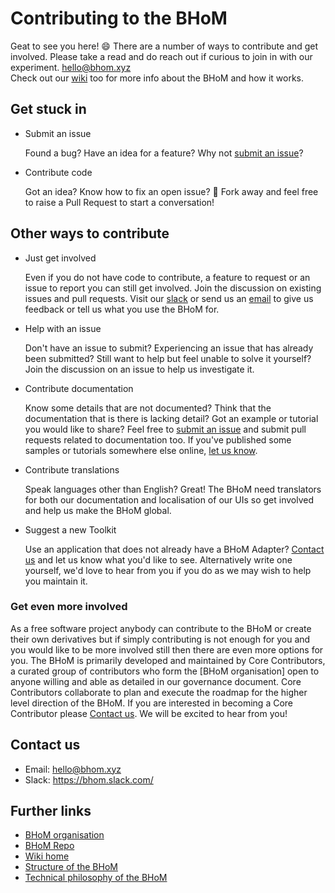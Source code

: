 # Contributing to the BHoM

Geat to see you here! :smile: There are a number of ways to contribute and get involved. Please take a read and do reach out if curious to join in with our experiment. [hello@bhom.xyz](mailto:hello@bhom.xyz)  
Check out our [wiki](https://github.com/BHoM/documentation/wiki) too for more info about the BHoM and how it works.


## Get stuck in

- Submit an issue

  Found a bug? Have an idea for a feature? Why not [submit an issue](https://github.com/BHoM/documentation/wiki/Submitting-an-Issue)?

- Contribute code

  Got an idea? Know how to fix an open issue?   :fork_and_knife: Fork away and feel free to raise a Pull Request to start a conversation!



## Other ways to contribute

- Just get involved

  Even if you do not have code to contribute, a feature to request or an issue
  to report you can still get involved. Join the discussion on existing issues
  and pull requests. Visit our [slack](https://bhom.slack.com/) or send us an [email](mailto:hello@bhom.xyz) to give us feedback or tell us what you use the BHoM for.


- Help with an issue

  Don't have an issue to submit? Experiencing an issue that has already been
  submitted? Still want to help but feel unable to solve it yourself? Join the
  discussion on an issue to help us investigate it.


- Contribute documentation

  Know some details that are not documented? Think that the documentation that
  is there is lacking detail? Got an example or tutorial you would like to
  share? Feel free to [submit an issue](https://github.com/BHoM/documentation/wiki/Submitting-an-Issue) and submit pull
  requests related to documentation too. If you've
  published some samples or tutorials somewhere else online, [let us
  know](mailto:hello@bhom.xyz).

- Contribute translations

  Speak languages other than English? Great! The BHoM need translators for both
  our documentation and localisation of our UIs so get involved and help us
  make the BHoM global.

- Suggest a new Toolkit

  Use an application that does not already have a BHoM Adapter? [Contact us](mailto:hello@bhom.xyz) 
  and let us know what you'd like to see. Alternatively write one yourself,
  we'd love to hear from you if you do as we may wish to help you maintain it.

### Get even more involved

As a free software project anybody can contribute to the BHoM or create their
own derivatives but if simply contributing is not enough for you and you would
like to be more involved still then there are even more options for you. The
BHoM is primarily developed and maintained by Core Contributors, a curated
group of contributors who form the [BHoM organisation] open to anyone willing
and able as detailed in our governance document. Core Contributors
collaborate to plan and execute the roadmap for the higher level direction of
the BHoM. If you are interested in becoming a Core Contributor please [Contact us](mailto:hello@bhom.xyz). We will be excited to hear from you!



## Contact us

- Email: [hello@bhom.xyz](mailto:hello@bhom.xyz)
- Slack: https://bhom.slack.com/  

## Further links

- [BHoM organisation](https://github.com/BHoM)
- [BHoM Repo](https://github.com/BHoM/BHoM)
- [Wiki home](https://github.com/BHoM/documentation/wiki)
- [Structure of the BHoM](https://github.com/BHoM/documentation/wiki/Structure-of-the-BHoM)
- [Technical philosophy of the BHoM](https://github.com/BHoM/documentation/wiki/Technical-philosophy-of-the-BHoM)




